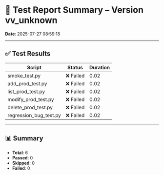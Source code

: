 # 🧪 Test Report Summary – Version vv_unknown
**Date**: 2025-07-27 08:59:18

---

## ✅ Test Results

| Script | Status | Duration |
|--------|--------|----------|
| smoke_test.py | ❌ Failed | 0.02 |
| add_prod_test.py | ❌ Failed | 0.02 |
| list_prod_test.py | ❌ Failed | 0.02 |
| modify_prod_test.py | ❌ Failed | 0.02 |
| delete_prod_test.py | ❌ Failed | 0.02 |
| regression_bug_test.py | ❌ Failed | 0.02 |

---

## 📊 Summary
- **Total**: 6
- **Passed**: 0
- **Skipped**: 0
- **Failed**: 0
